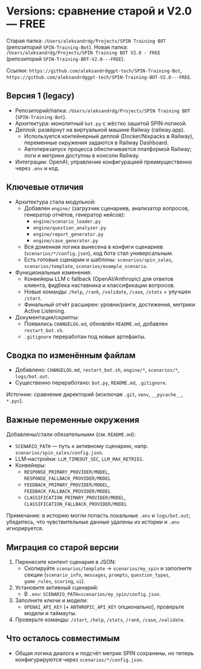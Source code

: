 # Versions: сравнение старой и V2.0 — FREE

Старая папка: `/Users/aleksandrdg/Projects/SPIN Training BOT` (репозиторий `SPIN-Training-Bot`).
Новая папка: `/Users/aleksandrdg/Projects/SPIN Training BOT V2.0 - FREE` (репозиторий `SPIN-Training-BOT-V2.0---FREE`).

Ссылки: `https://github.com/aleksandrdggpt-tech/SPIN-Training-Bot`, `https://github.com/aleksandrdggpt-tech/SPIN-Training-BOT-V2.0---FREE`.

## Версия 1 (legacy)
- Репозиторий/папка: `/Users/aleksandrdg/Projects/SPIN Training BOT` (`SPIN-Training-Bot`).
- Архитектура: монолитный `bot.py` с жёстко зашитой SPIN‑логикой.
- Деплой: развёрнут на виртуальной машине Railway (railway.app).
  - Используется контейнерный деплой (Docker/Nixpacks в Railway), переменные окружения задаются в Railway Dashboard.
  - Автоперезапуск процесса обеспечивается платформой Railway; логи и метрики доступны в консоли Railway.
- Интеграции: OpenAI; управление конфигурацией преимущественно через `.env` и код.

## Ключевые отличия
- Архитектура стала модульной:
  - Добавлен `engine/` (загрузчик сценариев, анализатор вопросов, генератор отчётов, генератор кейсов):
    - `engine/scenario_loader.py`
    - `engine/question_analyzer.py`
    - `engine/report_generator.py`
    - `engine/case_generator.py`
  - Вся доменная логика вынесена в конфиги сценариев (`scenarios/*/config.json`), код бота стал универсальным.
  - Есть готовые сценарии и шаблоны: `scenarios/spin_sales`, `scenarios/template`, `scenarios/example_scenario`.
- Функциональные изменения:
  - Конвейеры LLM с fallback (OpenAI/Anthropic) для ответов клиента, фидбека наставника и классификации вопросов.
  - Новые команды: `/help`, `/rank`, `/validate`, `/case`, `/stats` + улучшен `/start`.
  - Финальный отчёт расширен: уровни/ранги, достижения, метрики Active Listening.
- Документация/скрипты:
  - Появились `CHANGELOG.md`, обновлён `README.md`, добавлен `restart_bot.sh`.
  - `.gitignore` переработан под новые артефакты.

## Сводка по изменённым файлам
- Добавлено: `CHANGELOG.md`, `restart_bot.sh`, `engine/*`, `scenarios/*`, `logs/bot.out`.
- Существенно переработано: `bot.py`, `README.md`, `.gitignore`.

Источник: сравнение директорий (исключая `.git`, `venv`, `__pycache__`, `*.pyc`).

## Важные переменные окружения
Добавлены/стали обязательными (см. `README.md`):
- `SCENARIO_PATH` — путь к активному сценарию, напр. `scenarios/spin_sales/config.json`.
- LLM‑настройки: `LLM_TIMEOUT_SEC`, `LLM_MAX_RETRIES`.
- Конвейеры:
  - `RESPONSE_PRIMARY_PROVIDER/MODEL`, `RESPONSE_FALLBACK_PROVIDER/MODEL`
  - `FEEDBACK_PRIMARY_PROVIDER/MODEL`, `FEEDBACK_FALLBACK_PROVIDER/MODEL`
  - `CLASSIFICATION_PRIMARY_PROVIDER/MODEL`, `CLASSIFICATION_FALLBACK_PROVIDER/MODEL`

Примечание: в историю могли попасть локальные `.env` и `logs/bot.out`; убедитесь, что чувствительные данные удалены из истории и `.env` игнорируется.

## Миграция со старой версии
1) Перенесите контент сценария в JSON:
   - Скопируйте `scenarios/template` → `scenarios/my_spin` и заполните секции (`scenario_info`, `messages`, `prompts`, `question_types`, `game_rules`, `scoring`, `ui`).
2) Установите активный сценарий:
   - В `.env`: `SCENARIO_PATH=scenarios/my_spin/config.json`.
3) Заполните ключи и модели:
   - `OPENAI_API_KEY` (+ `ANTHROPIC_API_KEY` опционально), проверьте модели и таймауты.
4) Проверьте команды: `/start`, `/help`, `/stats`, `/rank`, `/case`, `/validate`.

## Что осталось совместимым
- Общая логика диалога и подсчёт метрик SPIN сохранены, но теперь конфигурируются через `scenarios/*/config.json`.


